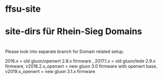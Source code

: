 # ffsu-site
# site-dirs für Rhein-Sieg Domains
#
Please look into separate branch for Domain related setup.

2016.x = old gluon/openwrt 2.8.x firmware ,
2017.1.x = old gluon/lede 2.9.x firmware,
v2018.2.x_openwrt = new gluon 3.0 firmware with openwrt base,
v2019.x_openwrt = new gluon 3.1.x firmware 
